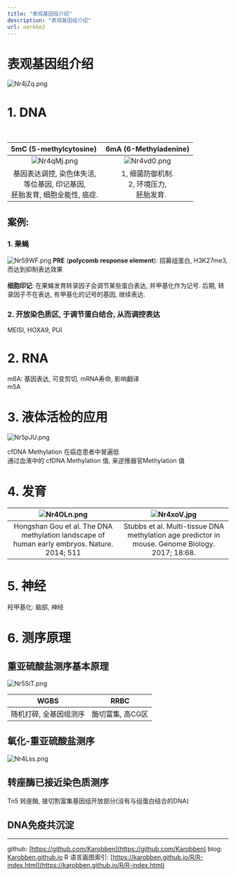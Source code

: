 ```yaml
---
title: "表观基因组介绍"
description: "表观基因组介绍"
url: oerkke2
---
```


# 表观基因组介绍

![Nr4jZq.png](https://s1.ax1x.com/2020/06/26/Nr4jZq.png)<a name="dYbYE"></a>
# 1. DNA
  <br />

| 5mC (5-methylcytosine)  | 6mA (6-Methyladenine) |
| :---: | :---: |
|![Nr4qMj.png](https://s1.ax1x.com/2020/06/26/Nr4qMj.png)|![Nr4vd0.png](https://s1.ax1x.com/2020/06/26/Nr4vd0.png) |
| 基因表达调控, 染色体失活,<br />等位基因, 印记基因,<br />胚胎发育, 细胞全能性, 癌症. | 1, 细菌防御机制.<br />2, 环境压力,<br />    胚胎发育. |



<a name="ioOSv"></a>
## 案例:
<a name="SGn4T"></a>
### 1. 果蝇
![Nr59WF.png](https://s1.ax1x.com/2020/06/26/Nr59WF.png)
**PRE** (**polycomb response element**): 招募组蛋白, H3K27me3, 而达到抑制表达效果<br />
<br />**细胞印记**: 在果蝇发育转录因子会调节某些蛋白表达, 并甲基化作为记号. 后期, 转录因子不在表达, 有甲基化的记号的基因, 继续表达.

<a name="rnSC8"></a>
### 2. 开放染色质区, 于调节蛋白结合, 从而调控表达
MEISI, HOXA9, PUI<br />

<a name="yYcMJ"></a>
# 2. RNA
m6A: 基因表达, 可变剪切, mRNA寿命, 影响翻译<br />m5A<br />

<a name="dVpB2"></a>
# 3. 液体活检的应用
![Nr5pJU.png](https://s1.ax1x.com/2020/06/26/Nr5pJU.png)

cfDNA Methylation 在癌症患者中普遍低<br />通过血液中的 cfDNA Methylation 值, 来逆推器官Methylation 值<br />

<a name="SNPTZ"></a>
# 4. 发育
|![Nr4OLn.png](https://s1.ax1x.com/2020/06/26/Nr4OLn.png)| ![Nr4xoV.jpg](https://s1.ax1x.com/2020/06/26/Nr4xoV.jpg)|
| :---: | :---: |
| Hongshan Gou et al. The DNA methylation landscape of human early embryos. Nature. 2014; 511 | Stubbs et al. Multi-tissue DNA methylation age predictor in mouse. Genome Biology. 2017; 18:68. |



<a name="vXhIG"></a>
# 5. 神经
羟甲基化: 脑部, 神经<br />

<a name="aomJ2"></a>
# 6. 测序原理
<a name="Wmbgi"></a>
## 重亚硫酸盐测序基本原理
![Nr5SiT.png](https://s1.ax1x.com/2020/06/26/Nr5SiT.png)

| WGBS | RRBC |
| --- | --- |
| 随机打碎, 全基因组测序 | 酶切富集, 高CG区 |



<a name="aPU11"></a>
## 氧化-重亚硫酸盐测序
![Nr4Lss.png](https://s1.ax1x.com/2020/06/26/Nr4Lss.png)<a name="5MgOk"></a>
## 转座酶已接近染色质测序
Tn5 转座酶, 接切割富集基因组开放部分(没有与组蛋白结合的DNA)<br />

<a name="l5SiE"></a>
## DNA免疫共沉淀

---
github: [https://github.com/Karobben](https://github.com/Karobben)
blog: [Karobben.github.io](http://Karobben.github.io)
R 语言画图索引: [https://karobben.github.io/R/R-index.html](https://karobben.github.io/R/R-index.html)
